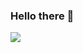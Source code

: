 ### Hello there 👋

![](https://media1.tenor.com/images/d818a41835d7cdf13107ea8928d5cbd2/tenor.gif?itemid=13723705)

<!--
**The-Jonsey/The-Jonsey** is a ✨ _special_ ✨ repository because its `README.md` (this file) appears on your GitHub profile.

Here are some ideas to get you started:

- 🔭 I’m currently working on ...
- 🌱 I’m currently learning ...
- 👯 I’m looking to collaborate on ...
- 🤔 I’m looking for help with ...
- 💬 Ask me about ...
- 📫 How to reach me: ...
- 😄 Pronouns: ...
- ⚡ Fun fact: ...
-->
